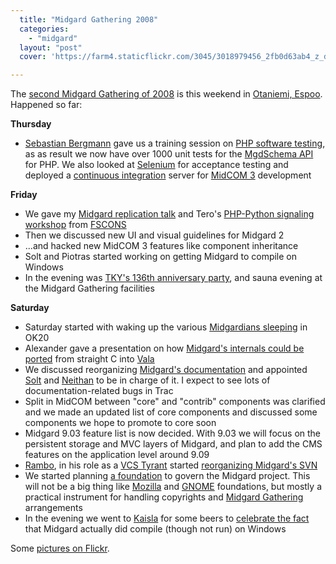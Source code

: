```yaml
---
  title: "Midgard Gathering 2008"
  categories: 
    - "midgard"
  layout: "post"
  cover: 'https://farm4.staticflickr.com/3045/3018979456_2fb0d63ab4_z_d.jpg?zz=1'

---
```

<p>
The <a href="http://www.midgard-project.org/community/events/midgard_gathering_2008/">second Midgard Gathering of 2008</a> is this weekend in <a href="http://plazes.com/plazes/92748_otakaari_20">Otaniemi, Espoo</a>. Happened so far:
</p><p>
<strong>Thursday</strong>
</p><ul><li><a href="http://sebastian-bergmann.de/">Sebastian Bergmann</a> gave us a training session on <a href="http://www.phpunit.de/">PHP software testing</a>, as as result we now have over 1000 unit tests for the <a href="http://www.midgard-project.org/documentation/mgdschema-in-php/">MgdSchema API</a> for PHP. We also looked at <a href="http://selenium.openqa.org/">Selenium</a> for acceptance testing and deployed a <a href="http://www.martinfowler.com/articles/continuousIntegration.html">continuous integration</a> server for <a href="http://bergie.iki.fi/blog/midcom_3_at_a_glance/">MidCOM 3</a> development</li>
</ul><p>
<strong>Friday</strong>
</p><ul><li>We gave my <a href="http://bergie.iki.fi/blog/midgard2_at_fscons-your_data-everywhere/">Midgard replication talk</a> and Tero's <a href="http://teroheikkinen.iki.fi/blog/view/midgard_workshop_at_fscons.html">PHP-Python signaling workshop</a> from <a href="http://fscons.org/">FSCONS</a></li>
<li>Then we discussed new UI and visual guidelines for Midgard 2</li>
<li>...and hacked new MidCOM 3 features like component inheritance</li>
<li>Solt and Piotras started working on getting Midgard to compile on Windows</li>
<li>In the evening was <a href="http://vuosijuhla.tky.fi/en/">TKY's 136th anniversary party</a>, and sauna evening at the Midgard Gathering facilities</li>
</ul><p>
<strong>Saturday</strong>
</p><ul><li>Saturday started with waking up the various <a href="http://flickr.com/photos/bergie/3011742627/">Midgardians sleeping</a> in OK20</li>
<li>Alexander gave a presentation on how <a href="http://boids.name/empty/articles/2008/08/27">Midgard's internals could be ported</a> from straight C into <a href="http://live.gnome.org/Vala">Vala</a></li>
<li>We discussed reorganizing <a href="http://www.midgard-project.org/documentation/">Midgard's documentation</a> and appointed <a href="http://www.midgard-project.org/community/whoswho/solt/">Solt</a> and <a href="http://nemein.com/en/people/neithan/">Neithan</a> to be in charge of it. I expect to see lots of documentation-related bugs in Trac</li>
<li>Split in MidCOM between "core" and "contrib" components was clarified and we made an updated list of core components and discussed some components we hope to promote to core soon</li>
<li>Midgard 9.03 feature list is now decided. With 9.03 we will focus on the persistent storage and MVC layers of Midgard, and plan to add the CMS features on the application level around 9.09</li>
<li><a href="http://www.midgard-project.org/community/whoswho/rambo/">Rambo</a>, in his role as a <a href="http://www.midgard-project.org/discussion/developer-forum/proposal-new_midcom_commit_policy/">VCS Tyrant</a> started <a href="http://lists.midgard-project.org/pipermail/dev/2008-November/001025.html">reorganizing Midgard's SVN</a></li>
<li>We started planning <a href="http://flossfoundations.org/">a foundation</a> to govern the Midgard project. This will not be a big thing like <a href="http://www.mozilla.org/foundation/">Mozilla</a> and <a href="http://foundation.gnome.org/">GNOME</a> foundations, but mostly a practical instrument for handling copyrights and <a href="http://bergie.iki.fi/blog/some_talking_points_for_the_midgard_gathering/">Midgard Gathering</a> arrangements</li>
<li>In the evening we went to <a href="http://www.oluthuone.com/kaisla.html">Kaisla</a> for some beers to <a href="http://flickr.com/photos/bergie/3013378655/">celebrate the fact</a> that Midgard actually did compile (though not run) on Windows</li>
</ul><p>
Some <a href="http://flickr.com/photos/tags/midgardgathering08/">pictures on Flickr</a>.
</p>
